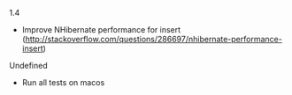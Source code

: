 1.4
- Improve NHibernate performance for insert
  (http://stackoverflow.com/questions/286697/nhibernate-performance-insert)

Undefined
- Run all tests on macos
